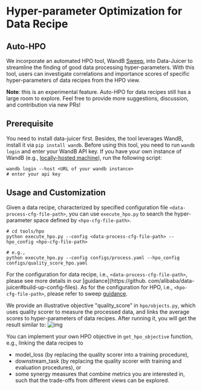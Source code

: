 # Hyper-parameter Optimization for Data Recipe

## Auto-HPO

We incorporate an automated HPO tool, WandB [Sweep](https://docs.wandb.ai/guides/sweeps), into Data-Juicer to streamline the finding of good data processing hyper-parameters.
With this tool, users can investigate correlations and importance scores of
specific hyper-parameters of data recipes from the HPO view.

**Note**: this is an experimental feature. Auto-HPO for data recipes still has
a large room to explore. Feel free to provide more suggestions, discussion,
and contribution via new PRs!


## Prerequisite
You need to install data-juicer first.
Besides, the tool leverages WandB, install it via `pip install wandb`.
Before using this tool, you need to run
```wandb login``` and enter your WandB
API key.
If you have your own instance of WandB (e.g., [locally-hosted machine](https://docs.wandb.ai/guides/hosting/)), run the following script:

```shell
wandb login --host <URL of your wandb instance>
# enter your api key
```



## Usage and Customization

Given a data recipe, characterized by specified configuration file
`<data-process-cfg-file-path>`, you can use `execute_hpo.py` to search the
hyper-parameter space defined by `<hpo-cfg-file-path>`.
```shell
# cd tools/hpo
python execute_hpo.py --config <data-process-cfg-file-path> --hpo_config <hpo-cfg-file-path>

# e.g.,
python execute_hpo.py --config configs/process.yaml --hpo_config configs/quality_score_hpo.yaml
```

For the configuration for data recipe, i.e., `<data-process-cfg-file-path>`,
please see more details in our [guidance](https://github.
com/alibaba/data-juicer#build-up-config-files). As for the configuration 
for HPO, i.e., `<hpo-cfg-file-path>`, please refer to sweep [guidance](https://docs.wandb.ai/guides/sweeps/define-sweep-configuration).

We provide an illustrative objective "quality_score" in `hpo/objects.py`,
which uses quality scorer to measure the processed data, and links the average scores to hyper-parameters of data recipes.
After running it, you will get the result similar to: ![img](https://img.alicdn.com/imgextra/i2/O1CN017fT4Al1bVldeuCmiI_!!6000000003471-2-tps-2506-1710.png)


You can implement your own HPO objective in `get_hpo_objective` function, e.g., linking the data
recipes to
- model_loss (by replacing the quality scorer into a training procedure),
- downstream_task (by replacing the quality scorer with training and evaluation procedures), or
- some synergy measures that combine metrics you are interested in, such that the trade-offs from different views can be explored.
